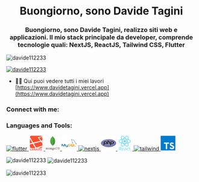 <h1 align="center">Buongiorno, sono Davide Tagini</h1>
<h3 align="center">Buongiorno, sono Davide Tagini, realizzo siti web e applicazioni. Il mio stack principale da developer, comprende tecnologie quali: NextJS, ReactJS, Tailwind CSS, Flutter</h3>

<p align="left"> <img src="https://komarev.com/ghpvc/?username=davide112233&label=Profile%20views&color=0e75b6&style=flat" alt="davide112233" /> </p>

<p align="left"> <a href="https://github.com/ryo-ma/github-profile-trophy"><img src="https://github-profile-trophy.vercel.app/?username=davide112233" alt="davide112233" /></a> </p>

- 👨‍💻 Qui puoi vedere tutti i miei lavori [https://www.davidetagini.vercel.app](https://www.davidetagini.vercel.app)

<h3 align="left">Connect with me:</h3>
<p align="left">
</p>

<h3 align="left">Languages and Tools:</h3>
<p align="left"> <a href="https://flutter.dev" target="_blank" rel="noreferrer"> <img src="https://www.vectorlogo.zone/logos/flutterio/flutterio-icon.svg" alt="flutter" width="40" height="40"/> </a> <a href="https://laravel.com/" target="_blank" rel="noreferrer"> <img src="https://raw.githubusercontent.com/devicons/devicon/master/icons/laravel/laravel-plain-wordmark.svg" alt="laravel" width="40" height="40"/> </a> <a href="https://www.mongodb.com/" target="_blank" rel="noreferrer"> <img src="https://raw.githubusercontent.com/devicons/devicon/master/icons/mongodb/mongodb-original-wordmark.svg" alt="mongodb" width="40" height="40"/> </a> <a href="https://www.mysql.com/" target="_blank" rel="noreferrer"> <img src="https://raw.githubusercontent.com/devicons/devicon/master/icons/mysql/mysql-original-wordmark.svg" alt="mysql" width="40" height="40"/> </a> <a href="https://nextjs.org/" target="_blank" rel="noreferrer"> <img src="https://cdn.worldvectorlogo.com/logos/nextjs-2.svg" alt="nextjs" width="40" height="40"/> </a> <a href="https://www.php.net" target="_blank" rel="noreferrer"> <img src="https://raw.githubusercontent.com/devicons/devicon/master/icons/php/php-original.svg" alt="php" width="40" height="40"/> </a> <a href="https://reactjs.org/" target="_blank" rel="noreferrer"> <img src="https://raw.githubusercontent.com/devicons/devicon/master/icons/react/react-original-wordmark.svg" alt="react" width="40" height="40"/> </a> <a href="https://tailwindcss.com/" target="_blank" rel="noreferrer"> <img src="https://www.vectorlogo.zone/logos/tailwindcss/tailwindcss-icon.svg" alt="tailwind" width="40" height="40"/> </a> <a href="https://www.typescriptlang.org/" target="_blank" rel="noreferrer"> <img src="https://raw.githubusercontent.com/devicons/devicon/master/icons/typescript/typescript-original.svg" alt="typescript" width="40" height="40"/> </a> </p>

<p><img align="left" src="https://github-readme-stats.vercel.app/api/top-langs?username=davide112233&show_icons=true&locale=en&layout=compact" alt="davide112233" /></p>

<p>&nbsp;<img align="center" src="https://github-readme-stats.vercel.app/api?username=davide112233&show_icons=true&locale=en" alt="davide112233" /></p>

<p><img align="center" src="https://github-readme-streak-stats.herokuapp.com/?user=davide112233&" alt="davide112233" /></p>
